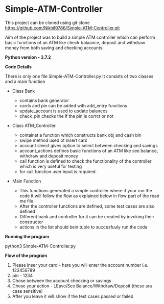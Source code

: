# Simple-ATM-Controller

This project can be cloned using git clone https://github.com/Nikhil9786/Simple-ATM-Controller.git

Aim of the project was to build a simple ATM controller which can perform basic functions of an ATM like check balaance, deposit and withdraw money from both saving and checking accounts.

**Python version - 3.7.2**

**Code Details**

There is only one file Simple-ATM-Controller.py
It consists of two classes and a main function
* Class Bank
  * contains bank generator
  * cards and pin can be added with add_entry functions
  * update_account is used to update balances
  * check_pin checks the if the pin is corrct or not

* Class ATM_Controller
  * containst a function which constructs bank obj and cash bin
  * swipe method used ot insert card
  * account sleect gives option to select between checking and savings
  * account_actions defines basic functions of an ATM like see balance, withdraw and deposit money
  * call function is defined to check the functionality of the controller which is very useful for testing
  * for call function user input is required.
 
* Main Function
  * This functions generated a simple controller where if your run the code it will follow the flow as explained below in flow part of the read me file
  * After the controller functions are defined, some test cases are also defined
  * Different bank and controller for it can be created by invoking their constructor
  * actions in the list should bein tuple to succesfuuly run the code

**Running the program**

python3 Simple-ATM-Controller.py

**Flow of the program**

1. Please inser your card - here you will enter the account number i.e. 123456789
2. pin - 1234
3. Chose between the account checking or savings
4. Chose your action - LEave/See Balance/Withdraw/Deposit (these ara case sensitive)
5. After you leave it will show if the test cases passed or failed

